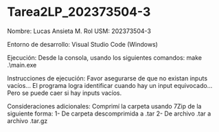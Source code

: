 # Tarea2LP_202373504-3
Nombre: Lucas Ansieta M.
Rol USM: 202373504-3

Entorno de desarrollo: Visual Studio Code (Windows)

Ejecución:
Desde la consola, usando los siguientes comandos:
    make
    .\main.exe

Instrucciones de ejecución:
Favor asegurarse de que no existan inputs vacíos... El programa logra identificar cuando hay un input equivocado... Pero se puede caer si hay inputs vacíos.

Consideraciones adicionales:
Comprimí la carpeta usando 7Zip de la siguiente forma:
    1- De carpeta descomprimida a .tar
    2- De archivo .tar a archivo .tar.gz
